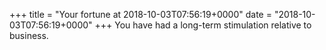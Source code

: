 +++
title = "Your fortune at 2018-10-03T07:56:19+0000"
date = "2018-10-03T07:56:19+0000"
+++
You have had a long-term stimulation relative to business.  
